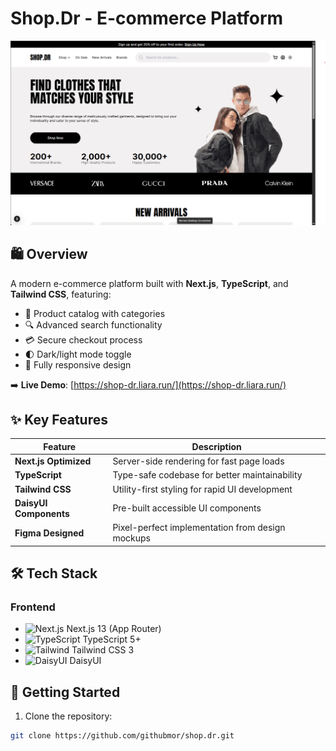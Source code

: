 # Shop.Dr - E-commerce Platform

![Shop.Dr Screenshot](./screenshot.png) <!-- Add your screenshot here -->

## 🛍️ Overview
A modern e-commerce platform built with **Next.js**, **TypeScript**, and **Tailwind CSS**, featuring:
- 🛒 Product catalog with categories
- 🔍 Advanced search functionality
- 💳 Secure checkout process
- 🌓 Dark/light mode toggle
- 📱 Fully responsive design

➡️ **Live Demo**: [https://shop-dr.liara.run/](https://shop-dr.liara.run/) 

## ✨ Key Features
| Feature | Description |
|---------|-------------|
| **Next.js Optimized** | Server-side rendering for fast page loads |
| **TypeScript** | Type-safe codebase for better maintainability |
| **Tailwind CSS** | Utility-first styling for rapid UI development |
| **DaisyUI Components** | Pre-built accessible UI components |
| **Figma Designed** | Pixel-perfect implementation from design mockups |

## 🛠 Tech Stack
### Frontend
- <img src="https://img.icons8.com/color/24/000000/nextjs.png" width="16" alt="Next.js"/> Next.js 13 (App Router)
- <img src="https://img.icons8.com/color/24/000000/typescript.png" width="16" alt="TypeScript"/> TypeScript 5+
- <img src="https://img.icons8.com/color/24/000000/tailwindcss.png" width="16" alt="Tailwind"/> Tailwind CSS 3
- <img src="https://emranweb.gallerycdn.vsassets.io/extensions/emranweb/daisyui-snippet/1.0.3/1720590354255/Microsoft.VisualStudio.Services.Icons.Default" width="16" alt="DaisyUI"/> DaisyUI

## 🚀 Getting Started
1. Clone the repository:
```bash
git clone https://github.com/githubmor/shop.dr.git
